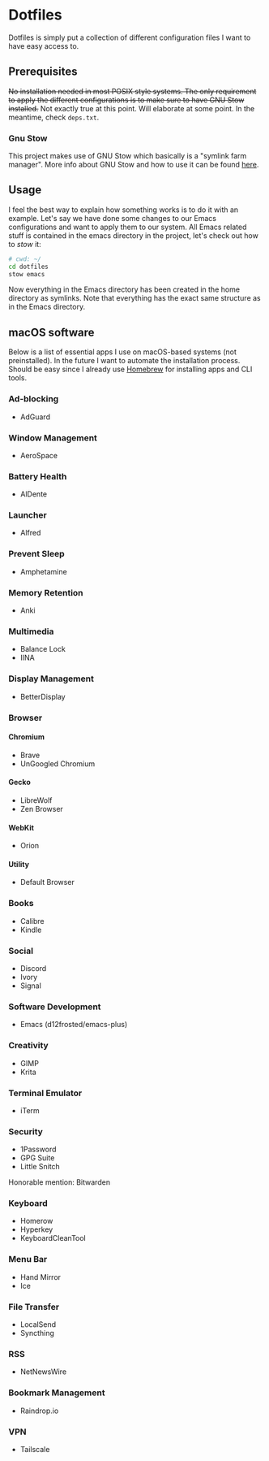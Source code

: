 # Dotfiles

Dotfiles is simply put a collection of different configuration files I want to
have easy access to.

## Prerequisites

~~No installation needed in most POSIX style systems. The only requirement to
apply the different configurations is to make sure to have GNU Stow
installed.~~ Not exactly true at this point. Will elaborate at some point. In
the meantime, check `deps.txt`.

### Gnu Stow

This project makes use of GNU Stow which basically is a "symlink farm manager".
More info about GNU Stow and how to use it can be found [here](https://www.gnu.org/software/stow/).

## Usage

I feel the best way to explain how something works is to do it with an example.
Let's say we have done some changes to our Emacs configurations and want to
apply them to our system. All Emacs related stuff is contained in the emacs
directory in the project, let's check out how to *stow* it:

```bash
# cwd: ~/
cd dotfiles
stow emacs
```

Now everything in the Emacs directory has been created in the home directory as
symlinks. Note that everything has the exact same structure as in the Emacs
directory.

## macOS software

Below is a list of essential apps I use on macOS-based systems (not preinstalled). In the future I want to automate the installation process. Should be easy since I already use [Homebrew](https://brew.sh/) for installing apps and CLI tools.

### Ad-blocking

  * AdGuard

### Window Management

  * AeroSpace

### Battery Health

  * AlDente

### Launcher

  * Alfred

### Prevent Sleep

  * Amphetamine

### Memory Retention

  * Anki

### Multimedia

  * Balance Lock
  * IINA

### Display Management

  * BetterDisplay

### Browser

#### Chromium

  * Brave
  * UnGoogled Chromium

#### Gecko

  * LibreWolf
  * Zen Browser

#### WebKit

  * Orion

#### Utility

  * Default Browser

### Books

  * Calibre
  * Kindle

### Social

  * Discord
  * Ivory
  * Signal

### Software Development

  * Emacs (d12frosted/emacs-plus)

### Creativity

  * GIMP
  * Krita

### Terminal Emulator

  * iTerm

### Security

  * 1Password
  * GPG Suite
  * Little Snitch

Honorable mention: Bitwarden

### Keyboard

  * Homerow
  * Hyperkey
  * KeyboardCleanTool

### Menu Bar

  * Hand Mirror
  * Ice

### File Transfer

  * LocalSend
  * Syncthing

### RSS

  * NetNewsWire

### Bookmark Management

  * Raindrop.io

### VPN

  * Tailscale
